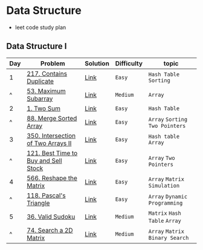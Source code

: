 # Data Structure
- leet code study plan


## Data Structure I
|Day|Problem|Solution|Difficulty|topic|
|---|-------|--------|----------|-----|
|1|[217. Contains Duplicate](https://leetcode.com/problems/contains-duplicate/)|[Link](./DataStructureI/217-contains_duplicate.cpp)|`Easy`|`Hash Table` `Sorting`|
|^|[53. Maximum Subarray](https://leetcode.com/problems/maximum-subarray/)|[Link](./DataStructureI/53-maximum_subarray.cpp)|`Medium`|`Array`|
|2|[1. Two Sum](https://leetcode.com/problems/two-sum/?envType=study-plan&id=data-structure-i)|[Link](./DataStructureI/1-two_sum.cpp)|`Easy`|`Hash Table`|
|^|[88. Merge Sorted Array](https://leetcode.com/problems/merge-sorted-array/?envType=study-plan&id=data-structure-i)|[Link](./DataStructureI/88-merge_sorted_array.cpp)|`Easy`|`Array` `Sorting` `Two Pointers`|
|3|[350. Intersection of Two Arrays II](https://leetcode.com/problems/intersection-of-two-arrays-ii/description/?envType=study-plan&id=data-structure-i)|[Link](./DataStructureI/350-intersection_of_two_arrays_II.cpp)|`Easy`|`Hash table` `Array`|
|^|[121. Best Time to Buy and Sell Stock](https://leetcode.com/problems/best-time-to-buy-and-sell-stock/description/?envType=study-plan&id=data-structure-i)|[Link](./DataStructureI/121-best_time_to_buy_and_sell_stock.cpp)|`Easy`|`Array` `Two Pointers`|
|4|[566. Reshape the Matrix](https://leetcode.com/problems/reshape-the-matrix/?envType=study-plan&id=data-structure-i)|[Link](./DataStructureI/566-reshape_the_matrix.cpp)|`Easy`|`Array` `Matrix` `Simulation`|
|^|[118. Pascal's Triangle](https://leetcode.com/problems/pascals-triangle/)|[Link](./DataStructureI/118-pascal_s_triangle.cpp)|`Easy`|`Array` `Dynamic Programming`|
|5|[36. Valid Sudoku](https://leetcode.com/problems/valid-sudoku/)|[Link](./DataStructureI/36-valid_sudoku.cpp)|`Medium`|`Matrix` `Hash Table` `Array`|
|^|[74. Search a 2D Matrix](https://leetcode.com/problems/search-a-2d-matrix/?envType=study-plan&id=data-structure-i)|[Link](./DataStructureI/74-serach_a_2d_matrix.cpp)|`Medium`|`Array` `Matrix` `Binary Search`|